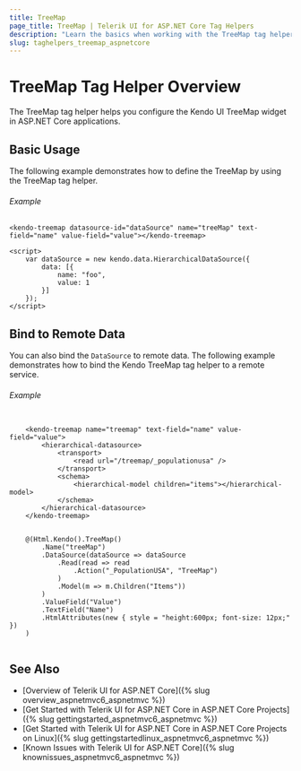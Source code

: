 ```yaml
---
title: TreeMap
page_title: TreeMap | Telerik UI for ASP.NET Core Tag Helpers
description: "Learn the basics when working with the TreeMap tag helper for ASP.NET Core (MVC 6 or ASP.NET Core MVC)."
slug: taghelpers_treemap_aspnetcore
---
```


# TreeMap Tag Helper Overview

The TreeMap tag helper helps you configure the Kendo UI TreeMap widget in ASP.NET Core applications.

## Basic Usage

The following example demonstrates how to define the TreeMap by using the TreeMap tag helper.

###### Example

    <kendo-treemap datasource-id="dataSource" name="treeMap" text-field="name" value-field="value"></kendo-treemap>

    <script>
        var dataSource = new kendo.data.HierarchicalDataSource({
            data: [{
                name: "foo",
                value: 1
            }]
        });
    </script>

##  Bind to Remote Data

You can also bind the `DataSource` to remote data. The following example demonstrates how to bind the Kendo TreeMap tag helper to a remote service.

###### Example

```tab-tagHelper

    <kendo-treemap name="treemap" text-field="name" value-field="value">
        <hierarchical-datasource>
            <transport>
                <read url="/treemap/_populationusa" />
            </transport>
            <schema>
                <hierarchical-model children="items"></hierarchical-model>
            </schema>
        </hierarchical-datasource>
    </kendo-treemap>

```
```tab-cshtml

    @(Html.Kendo().TreeMap()
        .Name("treeMap")
        .DataSource(dataSource => dataSource
            .Read(read => read
                .Action("_PopulationUSA", "TreeMap")
            )
            .Model(m => m.Children("Items"))
        )
        .ValueField("Value")
        .TextField("Name")
        .HtmlAttributes(new { style = "height:600px; font-size: 12px;" })
    )
    
```

## See Also

* [Overview of Telerik UI for ASP.NET Core]({% slug overview_aspnetmvc6_aspnetmvc %})
* [Get Started with Telerik UI for ASP.NET Core in ASP.NET Core Projects]({% slug gettingstarted_aspnetmvc6_aspnetmvc %})
* [Get Started with Telerik UI for ASP.NET Core in ASP.NET Core Projects on Linux]({% slug gettingstartedlinux_aspnetmvc6_aspnetmvc %})
* [Known Issues with Telerik UI for ASP.NET Core]({% slug knownissues_aspnetmvc6_aspnetmvc %})
